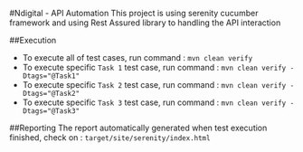 #Ndigital - API Automation
This project is using serenity cucumber framework and using Rest Assured library to handling the API interaction

##Execution
 - To execute all of test cases, run command : `mvn clean verify`
 - To execute specific `Task 1` test case, run command : `mvn clean verify -Dtags="@Task1"`
 - To execute specific `Task 2` test case, run command : `mvn clean verify -Dtags="@Task2"`
 - To execute specific `Task 3` test case, run command : `mvn clean verify -Dtags="@Task3"`

##Reporting
The report automatically generated when test execution finished, check on : `target/site/serenity/index.html`
